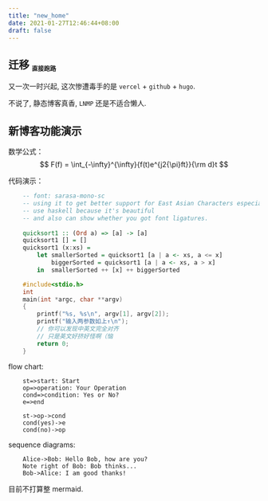 ```yaml
---
title: "new_home"
date: 2021-01-27T12:46:44+08:00
draft: false
---
```


## 迁移 <sub><small><small>直接跑路</small></small></sub>

又一次一时兴起, 这次惨遭毒手的是 `vercel` + `github` + `hugo`.

不说了, 静态博客真香, <abbr>`LNMP`</abbr> 还是不适合懒人.

## 新博客功能演示

数学公式：
$$
    F(f) = \int_{-\infty}^{\infty}{f(t)e^{j2{\pi}ft}}{\rm d}t
$$

代码演示：

```haskell
    -- font: sarasa-mono-sc
    -- using it to get better support for East Asian Characters especially Simplified Chinese.
    -- use haskell because it's beautiful
    -- and also can show whether you got font ligatures.
    
    quicksort1 :: (Ord a) => [a] -> [a]
    quicksort1 [] = []
    quicksort1 (x:xs) =
        let smallerSorted = quicksort1 [a | a <- xs, a <= x]
            biggerSorted = quicksort1 [a | a <- xs, a > x]
        in  smallerSorted ++ [x] ++ biggerSorted

```

```C
    #include<stdio.h>
    int
    main(int *argc, char **argv)
    {
        printf("%s, %s\n", argv[1], argv[2]);
        printf("输入两参数如上↑\n");
        // 你可以发现中英文完全对齐
        // 只是英文好挤好怪啊（恼
        return 0;
    }
```

flow chart:

```flow
    st=>start: Start
    op=>operation: Your Operation
    cond=>condition: Yes or No?
    e=>end

    st->op->cond
    cond(yes)->e
    cond(no)->op
```

sequence diagrams:

```sequence
    Alice->Bob: Hello Bob, how are you?
    Note right of Bob: Bob thinks...
    Bob->Alice: I am good thanks!
```

目前不打算整 mermaid.